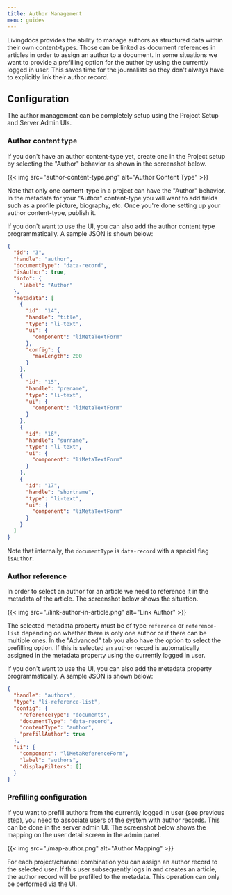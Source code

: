 ```yaml
---
title: Author Management
menu: guides
---
```


Livingdocs provides the ability to manage authors as structured data within their own content-types. Those can be linked as document references in articles in order to assign an author to a document. In some situations we want to provide a prefilling option for the author by using the currently logged in user. This saves time for the journalists so they don't always have to explicitly link their author record.

## Configuration

The author management can be completely setup using the Project Setup and Server Admin UIs.

### Author content type

If you don't have an author content-type yet, create one in the Project setup by selecting the "Author" behavior as shown in the screenshot below.

{{< img src="author-content-type.png" alt="Author Content Type" >}}

Note that only one content-type in a project can have the "Author" behavior. In the metadata for your "Author" content-type you will want to add fields such as a profile picture, biography, etc.
Once you're done setting up your author content-type, publish it.

If you don't want to use the UI, you can also add the author content type programmatically. A sample JSON is shown below:
```json
{
  "id": "3",
  "handle": "author",
  "documentType": "data-record",
  "isAuthor": true,
  "info": {
    "label": "Author"
  },
  "metadata": [
    {
      "id": "14",
      "handle": "title",
      "type": "li-text",
      "ui": {
        "component": "liMetaTextForm"
      },
      "config": {
        "maxLength": 200
      }
    },
    {
      "id": "15",
      "handle": "prename",
      "type": "li-text",
      "ui": {
        "component": "liMetaTextForm"
      }
    },
    {
      "id": "16",
      "handle": "surname",
      "type": "li-text",
      "ui": {
        "component": "liMetaTextForm"
      }
    },
    {
      "id": "17",
      "handle": "shortname",
      "type": "li-text",
      "ui": {
        "component": "liMetaTextForm"
      }
    }
  ]
}
```

Note that internally, the `documentType` is `data-record` with a special flag `isAuthor`.

### Author reference

In order to select an author for an article we need to reference it in the metadata of the article. The screenshot below shows the situation.

{{< img src="./link-author-in-article.png" alt="Link Author" >}}

The selected metadata property must be of type `reference` or `reference-list` depending on whether there is only one author or if there can be multiple ones.
In the "Advanced" tab you also have the option to select the prefilling option. If this is selected an author record is automatically assigned in the metadata property using the currently logged in user.

If you don't want to use the UI, you can also add the metadata property programmatically. A sample JSON is shown below:
```json
{
  "handle": "authors",
  "type": "li-reference-list",
  "config": {
    "referenceType": "documents",
    "documentType": "data-record",
    "contentType": "author",
    "prefillAuthor": true
  },
  "ui": {
    "component": "liMetaReferenceForm",
    "label": "authors",
    "displayFilters": []
  }
}
```

### Prefilling configuration

If you want to prefill authors from the currently logged in user (see previous step), you need to associate users of the system with author records. This can be done in the server admin UI. The screenshot below shows the mapping on the user detail screen in the admin panel.

{{< img src="./map-author.png" alt="Author Mapping" >}}

For each project/channel combination you can assign an author record to the selected user. If this user subsequently logs in and creates an article, the author record will be prefilled to the metadata.
This operation can only be performed via the UI.
